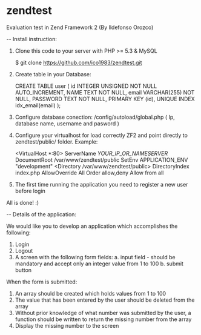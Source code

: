 # zendtest
Evaluation test in Zend Framework 2 (By Ildefonso Orozco)

-- Install instruction:

1. Clone this code to your server with PHP >= 5.3 & MySQL

    $ git clone https://github.com/ico1983/zendtest.git

2. Create table in your Database:

    CREATE TABLE user (
      id INTEGER UNSIGNED NOT NULL AUTO_INCREMENT,
      NAME TEXT NOT NULL,
      email VARCHAR(255) NOT NULL,
      PASSWORD TEXT NOT NULL,
      PRIMARY KEY (id),
      UNIQUE INDEX idx_email(email)
    );

3. Configure database conection: /config/autoload/global.php  ( Ip, database name, username and pasword )

4. Configure your virtualhost for load correctly ZF2 and point directly to zendtest/public/ folder. Example:

    <VirtualHost *:80>
        ServerName _YOUR_IP_OR_NAMESERVER_
        DocumentRoot /var/www/zendtest/public
        SetEnv APPLICATION_ENV "development"
        <Directory /var/www/zendtest/public>
            DirectoryIndex index.php
            AllowOverride All
            Order allow,deny
            Allow from all
        </Directory>
    </VirtualHost>
    
5. The first time running the application you need to register a new user before login

All is done! :)

-- Details of the application:

We would like you to develop an application which accomplishes the following:
1.	Login 
2.	Logout
3.	A screen with the following form fields:
  a.	input field - should be mandatory and accept only an integer value from 1 to 100
  b.	submit button

When the form is submitted:
1.	An array should be created which holds values from 1 to 100
2.	The value that has been entered by the user should be deleted from the array
3.	Without prior knowledge of what number was submitted by the user, a function should be written to return the missing number from the array
4.	Display the missing number to the screen
